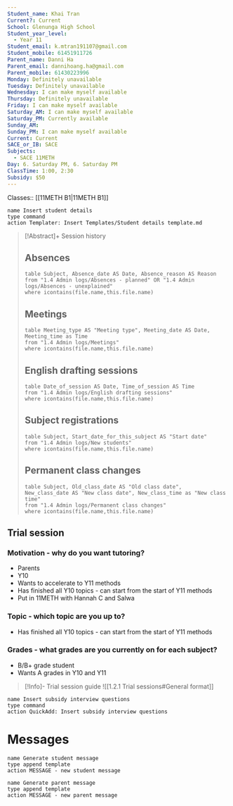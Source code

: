 ```yaml
---
Student_name: Khai Tran
Current?: Current
School: Glenunga High School
Student_year_level:
  - Year 11
Student_email: k.mtran191107@gmail.com
Student_mobile: 61451911726
Parent_name: Danni Ha
Parent_email: dannihoang.ha@gmail.com
Parent_mobile: 61430223996
Monday: Definitely unavailable
Tuesday: Definitely unavailable
Wednesday: I can make myself available
Thursday: Definitely unavailable
Friday: I can make myself available
Saturday_AM: I can make myself available
Saturday_PM: Currently available
Sunday_AM: 
Sunday_PM: I can make myself available
Current: Current
SACE_or_IB: SACE
Subjects:
  - SACE 11METH
Day: 6. Saturday PM, 6. Saturday PM
ClassTime: 1:00, 2:30
Subsidy: $50
---
```

Classes:: [[11METH B1|11METH B1]]
```button
name Insert student details
type command
action Templater: Insert Templates/Student details template.md
```

> [!Abstract]+ Session history
> ## Absences
> ```dataview
> table Subject, Absence_date AS Date, Absence_reason AS Reason
> from "1.4 Admin logs/Absences - planned" OR "1.4 Admin logs/Absences - unexplained"
> where icontains(file.name,this.file.name)
> ```
> 
> ## Meetings
> ```dataview
> table Meeting_type AS "Meeting type", Meeting_date AS Date, Meeting_time as Time
> from "1.4 Admin logs/Meetings" 
> where icontains(file.name,this.file.name)
> ```
> 
> ## English drafting sessions
> ```dataview
> table Date_of_session AS Date, Time_of_session AS Time
> from "1.4 Admin logs/English drafting sessions"
> where icontains(file.name,this.file.name)
> ```
> 
> ## Subject registrations
> ```dataview
> table Subject, Start_date_for_this_subject AS "Start date"
> from "1.4 Admin logs/New students"
> where icontains(file.name,this.file.name)
> ```
> 
> ## Permanent class changes
> ```dataview
> table Subject, Old_class_date AS "Old class date", New_class_date AS "New class date", New_class_time as "New class time"
> from "1.4 Admin logs/Permanent class changes"
> where icontains(file.name,this.file.name)
> 


## Trial session
### Motivation - why do you want tutoring?
- Parents
- Y10
- Wants to accelerate to Y11 methods
- Has finished all Y10 topics - can start from the start of Y11 methods
- Put in 11METH with Hannah C and Salwa
### Topic - which topic are you up to?
- Has finished all Y10 topics - can start from the start of Y11 methods
### Grades - what grades are you currently on for each subject?
- B/B+ grade student
- Wants A grades in Y10 and Y11

> [!Info]- Trial session guide
![[1.2.1 Trial sessions#General format]]

```button
name Insert subsidy interview questions
type command
action QuickAdd: Insert subsidy interview questions
```



# Messages
```button
name Generate student message
type append template
action MESSAGE - new student message
```



```button
name Generate parent message
type append template
action MESSAGE - new parent message
```

